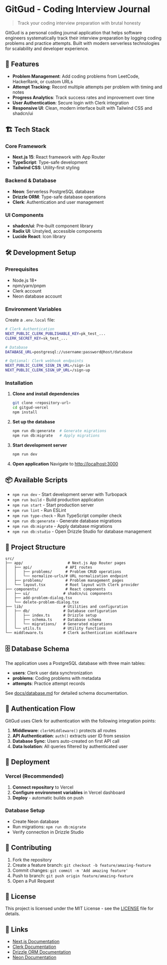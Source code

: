 # GitGud - Coding Interview Journal

> Track your coding interview preparation with brutal honesty

GitGud is a personal coding journal application that helps software engineers systematically track their interview preparation by logging coding problems and practice attempts. Built with modern serverless technologies for scalability and developer experience.

## 🚀 Features

- **Problem Management**: Add coding problems from LeetCode, HackerRank, or custom URLs
- **Attempt Tracking**: Record multiple attempts per problem with timing and notes
- **Progress Analytics**: Track success rates and improvement over time
- **User Authentication**: Secure login with Clerk integration
- **Responsive UI**: Clean, modern interface built with Tailwind CSS and shadcn/ui

## 🏗️ Tech Stack

### Core Framework
- **Next.js 15**: React framework with App Router
- **TypeScript**: Type-safe development
- **Tailwind CSS**: Utility-first styling

### Backend & Database
- **Neon**: Serverless PostgreSQL database
- **Drizzle ORM**: Type-safe database operations
- **Clerk**: Authentication and user management

### UI Components
- **shadcn/ui**: Pre-built component library
- **Radix UI**: Unstyled, accessible components
- **Lucide React**: Icon library

## 🛠️ Development Setup

### Prerequisites
- Node.js 18+ 
- npm/yarn/pnpm
- Clerk account
- Neon database account

### Environment Variables
Create a `.env.local` file:

```bash
# Clerk Authentication
NEXT_PUBLIC_CLERK_PUBLISHABLE_KEY=pk_test_...
CLERK_SECRET_KEY=sk_test_...

# Database
DATABASE_URL=postgresql://username:password@host/database

# Optional: Clerk webhook endpoints
NEXT_PUBLIC_CLERK_SIGN_IN_URL=/sign-in
NEXT_PUBLIC_CLERK_SIGN_UP_URL=/sign-up
```

### Installation

1. **Clone and install dependencies**
   ```bash
   git clone <repository-url>
   cd gitgud-vercel
   npm install
   ```

2. **Set up the database**
   ```bash
   npm run db:generate  # Generate migrations
   npm run db:migrate   # Apply migrations
   ```

3. **Start development server**
   ```bash
   npm run dev
   ```

4. **Open application**
   Navigate to [http://localhost:3000](http://localhost:3000)

## 📦 Available Scripts

- `npm run dev` - Start development server with Turbopack
- `npm run build` - Build production application
- `npm run start` - Start production server
- `npm run lint` - Run ESLint
- `npm run type-check` - Run TypeScript compiler check
- `npm run db:generate` - Generate database migrations
- `npm run db:migrate` - Apply database migrations
- `npm run db:studio` - Open Drizzle Studio for database management

## 📁 Project Structure

```
src/
├── app/                    # Next.js App Router pages
│   ├── api/               # API routes
│   │   ├── problems/      # Problem CRUD operations
│   │   └── normalize-urls/# URL normalization endpoint
│   ├── problems/          # Problem management pages
│   └── layout.tsx         # Root layout with Clerk provider
├── components/            # React components
│   ├── ui/               # shadcn/ui components
│   ├── add-problem-dialog.tsx
│   └── delete-problem-dialog.tsx
├── lib/                  # Utilities and configuration
│   ├── db/               # Database configuration
│   │   ├── index.ts      # Drizzle setup
│   │   ├── schema.ts     # Database schema
│   │   └── migrations/   # Generated migrations
│   └── utils.ts          # Utility functions
└── middleware.ts         # Clerk authentication middleware
```

## 🗄️ Database Schema

The application uses a PostgreSQL database with three main tables:

- **users**: Clerk user data synchronization
- **problems**: Coding problems with metadata
- **attempts**: Practice attempt records

See [docs/database.md](docs/database.md) for detailed schema documentation.

## 🔐 Authentication Flow

GitGud uses Clerk for authentication with the following integration points:

1. **Middleware**: `clerkMiddleware()` protects all routes
2. **API Authentication**: `auth()` extracts user ID from session
3. **Database Sync**: Users auto-created on first API call
4. **Data Isolation**: All queries filtered by authenticated user

## 🚀 Deployment

### Vercel (Recommended)

1. **Connect repository** to Vercel
2. **Configure environment variables** in Vercel dashboard
3. **Deploy** - automatic builds on push

### Database Setup
- Create Neon database
- Run migrations: `npm run db:migrate`
- Verify connection in Drizzle Studio

## 🤝 Contributing

1. Fork the repository
2. Create a feature branch: `git checkout -b feature/amazing-feature`
3. Commit changes: `git commit -m 'Add amazing feature'`
4. Push to branch: `git push origin feature/amazing-feature`
5. Open a Pull Request

## 📄 License

This project is licensed under the MIT License - see the [LICENSE](LICENSE) file for details.

## 🔗 Links

- [Next.js Documentation](https://nextjs.org/docs)
- [Clerk Documentation](https://clerk.com/docs)
- [Drizzle ORM Documentation](https://orm.drizzle.team)
- [Neon Documentation](https://neon.tech/docs)